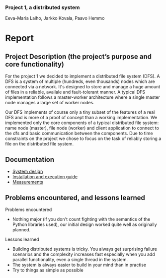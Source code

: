 ### Project 1, a distributed system
Eeva-Maria Laiho, Jarkko Kovala, Paavo Hemmo

# Report

## Project Description (the project’s purpose and core functionality)

For the project 1 we decided to implement a distributed file system (DFS). A DFS is a system of multiple (hundreds, even thousands) nodes which are connected via a network. It's designed to store and manage a huge amount of files in a reliable, availale and fault-tolerant manner. A typical DFS implementation follows a master-worker architecture where a single master node manages a large set of worker nodes.

Our DFS implements of course only a tiny subset of the features of a real DFS and is more of a proof of concept than a working implementation. We implemented only the core components of a typical distributed file system: name node (master), file node (worker) and client application to connect to the dfs and basic communication between the components. Due to time constraints on the project we chose to focus on the task of reliably storing a file on the distributed file system.

## Documentation

* [System design](./documentation/specification.md)
* [Installation and execution guide](./documentation/installation.md)
* [Measurements](./documentation/measurements.md)


## Problems encountered, and lessons learned

Problems encountered

* Nothing major (if you don't count fighting with the semantics of the Python libraries used), our initial design worked quite well as originally planned.

Lessons learned

* Building distributed systems is tricky. You always get surprising failure scenarios and the complexity increases fast especially when you add parallel functionality, even a single thread in the system. 
* The system is always easier to build in your mind than in practise
* Try to things as simple as possible
